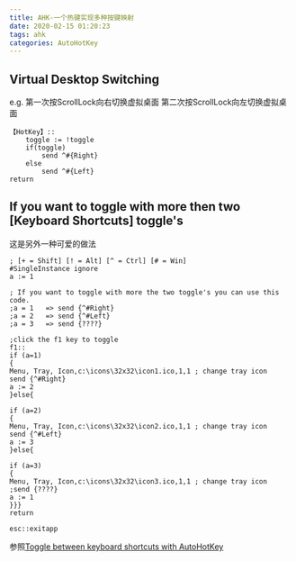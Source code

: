 ```yaml
---
title: AHK-一个热键实现多种按键映射
date: 2020-02-15 01:20:23
tags: ahk
categories: AutoHotKey
---
```

## Virtual Desktop Switching
e.g.
第一次按ScrollLock向右切换虚拟桌面
第二次按ScrollLock向左切换虚拟桌面
```autohotkey
【HotKey】::
    toggle := !toggle
    if(toggle)
        send ^#{Right}
    else
        send ^#{Left}
return
```
## If you want to toggle with more then two [Keyboard Shortcuts] toggle's
这是另外一种可爱的做法
<!-- more -->
```autohotkey
; [+ = Shift] [! = Alt] [^ = Ctrl] [# = Win]
#SingleInstance ignore
a := 1

; If you want to toggle with more the two toggle's you can use this code.
;a = 1   => send {^#Right}
;a = 2   => send {^#Left}
;a = 3   => send {????}

;click the f1 key to toggle
f1::
if (a=1)
{
Menu, Tray, Icon,c:\icons\32x32\icon1.ico,1,1 ; change tray icon
send {^#Right}
a := 2
}else{

if (a=2)
{
Menu, Tray, Icon,c:\icons\32x32\icon2.ico,1,1 ; change tray icon
send {^#Left}
a := 3
}else{

if (a=3)
{
Menu, Tray, Icon,c:\icons\32x32\icon3.ico,1,1 ; change tray icon
;send {????}
a := 1
}}}
return

esc::exitapp
```
参照[Toggle between keyboard shortcuts with AutoHotKey](https://stackoverflow.com/questions/32040773/toggle-between-keyboard-shortcuts-with-autohotkey)
